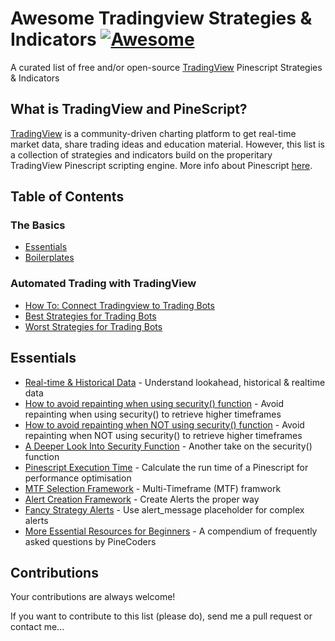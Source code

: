 # Awesome Tradingview Strategies & Indicators [![Awesome](https://cdn.rawgit.com/sindresorhus/awesome/d7305f38d29fed78fa85652e3a63e154dd8e8829/media/badge.svg)](https://github.com/jtoy/awesome)
A curated list of free and/or open-source [TradingView](https://www.tradingview.com/gopro/?share_your_love=nilux) Pinescript Strategies & Indicators

## What is TradingView and PineScript?

[TradingView](https://www.tradingview.com/gopro/?share_your_love=nilux) is a community-driven charting platform to get real-time market data, share trading ideas and education material.
However, this list is a collection of strategies and indicators build on the properitary TradingView Pinescript scripting engine.
More info about Pinescript [here](https://www.tradingview.com/pine-script-docs/en/v4/Introduction.html).

## Table of Contents

<!-- MarkdownTOC depth=4 -->
### The Basics
- [Essentials](#github-essentials)
- [Boilerplates](#github-frameworks)
### Automated Trading with TradingView
- [How To: Connect Tradingview to Trading Bots](#github-frameworks)
- [Best Strategies for Trading Bots](#github-functions)
- [Worst Strategies for Trading Bots](#github-functions)
<!-- /MarkdownTOC -->

<a name="github-essentials" />

## Essentials

* [Real-time & Historical Data](https://backtest-rookies.com/2017/06/23/tradingview-understanding-lookahead-historical-realtime-data/) - Understand lookahead, historical & realtime data
* [How to avoid repainting when using security() function](https://www.tradingview.com/script/cyPWY96u-How-to-avoid-repainting-when-using-security-PineCoders-FAQ/) - Avoid repainting when using security() to retrieve higher timeframes
* [How to avoid repainting when NOT using security() function](https://www.tradingview.com/script/s8kWs84i-How-to-avoid-repainting-when-NOT-using-security/) - Avoid repainting when NOT using security() to retrieve higher timeframes
* [A Deeper Look Into Security Function](https://docs.google.com/document/d/1HBoJVjb2wDpLnzKOlZalyFPXlUGMeMGVzZNzBTpv8cU/edit/) - Another take on the security() function
* [Pinescript Execution Time](https://www.tradingview.com/script/rRmrkRDr-Script-Stopwatch-PineCoders-FAQ/) - Calculate the run time of a Pinescript for performance optimisation
* [MTF Selection Framework](https://www.tradingview.com/script/90mqACUV-MTF-Selection-Framework-PineCoders-FAQ/) - Multi-Timeframe (MTF) framwork
* [Alert Creation Framework](https://www.tradingview.com/script/JpDlXzdD-Alert-Creation-Framework-PineCoders-FAQ/) - Create Alerts the proper way
* [Fancy Strategy Alerts](https://www.tradingview.com/script/biUvPKOz-Fancy-strategy-alerts-example-QuantNomad/) - Use alert_message placeholder for complex alerts
* [More Essential Resources for Beginners](https://www.pinecoders.com/faq_and_code/) - A compendium of frequently asked questions by PineCoders

<a name="#github-tutorials" />

<a name="#github-function" />

<a name="contributions" />


## Contributions

Your contributions are always welcome!

If you want to contribute to this list (please do), send me a pull request or contact me...
